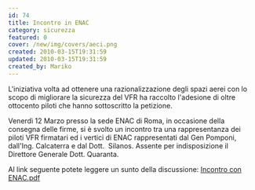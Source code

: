 ```yaml
---
id: 74
title: Incontro in ENAC
category: sicurezza
featured: 0
cover: /new/img/covers/aeci.png
created: 2010-03-15T19:31:59
updated: 2010-03-15T19:31:59
created_by: Mariko
---
```


L'iniziativa volta ad ottenere una razionalizzazione degli spazi aerei con lo scopo di migliorare la sicurezza del VFR ha raccolto l'adesione di oltre ottocento piloti che hanno sottoscritto la petizione.

Venerdì 12 Marzo presso la sede ENAC di Roma, in occasione della consegna delle firme, si è svolto un incontro tra una rappresentanza dei piloti VFR firmatari ed i vertici di ENAC rappresentati dal Gen Pomponi, dall'Ing. Calcaterra e dal Dott.  Silanos. Assente per indisposizione il Direttore Generale Dott. Quaranta.

Al link seguente potete leggere un sunto della discussione:
<a href="http://www.galbiaflex.com/mariko/Incontro%20con%20ENAC.pdf" target="_blank">Incontro con ENAC.pdf</a>

